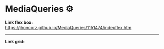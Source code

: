 
# MediaQueries ⚙️


**Link flex box:** https://jhoncorz.github.io/MediaQueries/1151474/indexflex.htm

---

**Link grid:** 

